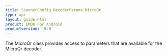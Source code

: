 ```yaml
---
title: ScannerConfig.DecoderParams.MicroQr
type: api
layout: guide.html
product: EMDK For Android
productversion: '5.0'
---
```



The MicroQr class provides access to parameters that are available
 for the MicroQr decoder.





